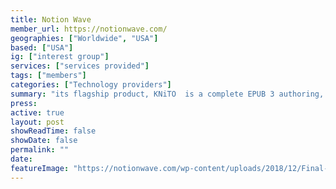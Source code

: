 ```yaml
---
title: Notion Wave
member_url: https://notionwave.com/
geographies: ["Worldwide", "USA"]
based: ["USA"]
ig: ["interest group"] 
services: ["services provided"] 
tags: ["members"]
categories: ["Technology providers"]
summary: "its flagship product, KNiTO  is a complete EPUB 3 authoring, publishing, sales, and reader solution. KNiTO Store is a dedicated EPUB 3 book shop."
press:
active: true
layout: post
showReadTime: false
showDate: false
permalink: ""
date: 
featureImage: "https://notionwave.com/wp-content/uploads/2018/12/Final-NW-logo.png"
---
```

